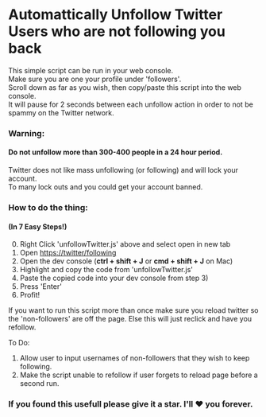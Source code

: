 # Automattically Unfollow Twitter Users who are not following you back
This simple script can be run in your web console.  
Make sure you are one your profile under 'followers'.  
Scroll down as far as you wish, then copy/paste this script into the web console.  
It will pause for 2 seconds between each unfollow action in order to not be spammy on the Twitter network.  
  
### Warning:
#### Do not unfollow more than 300-400 people in a 24 hour period.
Twitter does not like mass unfollowing (or following) and will lock your account.  
To many lock outs and you could get your account banned.  
  
### How to do the thing:
#### (In 7 Easy Steps!)
0. Right Click 'unfollowTwitter.js' above and select open in new tab
1. Open [https://twitter/following](https://twitter.com/following)
2. Open the dev console (**ctrl + shift + J** or **cmd + shift + J** on Mac)
3. Highlight and copy the code from 'unfollowTwitter.js'
4. Paste the copied code into your dev console from step 3)
5. Press 'Enter'
6. Profit!  
  
  If you want to run this script more than once make sure you reload twitter so the 'non-followers' are off the page. Else this will just reclick and have you refollow.
  
To Do:
1. Allow user to input usernames of non-followers that they wish to keep following.
2. Make the script unable to refollow if user forgets to reload page before a second run.
  
### If you found this usefull please give it a star. I'll :heart: you forever.
